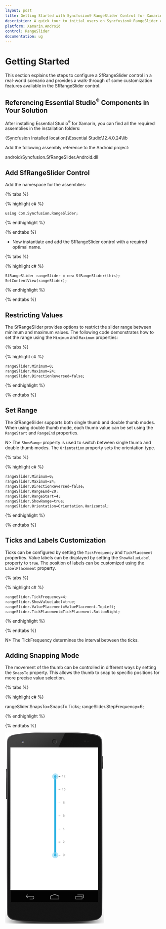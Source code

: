 ```yaml
---
layout: post
title: Getting Started with Syncfusion® RangeSlider Control for Xamarin.Android
description: A quick tour to initial users on Syncfusion® RangeSlider control for Xamarin.Android platform
platform: Xamarin.Android 
control: RangeSlider
documentation: ug
---
```


# Getting Started

This section explains the steps to configure a SfRangeSlider control in a real-world scenario and provides a walk-through of some customization features available in the SfRangeSlider control.

## Referencing Essential Studio<sup>®</sup> Components in Your Solution

After installing Essential Studio<sup>®</sup> for Xamarin, you can find all the required assemblies in the installation folders:

{Syncfusion Installed location}\Essential Studio\12.4.0.24\lib

Add the following assembly reference to the Android project:

android\Syncfusion.SfRangeSlider.Android.dll

## Add SfRangeSlider Control

Add the namespace for the assemblies:

{% tabs %}

{% highlight c# %}

	using Com.Syncfusion.RangeSlider; 

{% endhighlight %}

{% endtabs %}

* Now instantiate and add the SfRangeSlider control with a required optimal name.

{% tabs %}

{% highlight c# %}		

	SfRangeSlider rangeSlider = new SfRangeSlider(this);
	SetContentView(rangeSlider);

{% endhighlight %}

{% endtabs %}



## Restricting Values

The SfRangeSlider provides options to restrict the slider range between minimum and maximum values. The following code demonstrates how to set the range using the `Minimum` and `Maximum` properties:

{% tabs %}

{% highlight c# %}

	rangeSlider.Minimum=0; 
	rangeSlider.Maximum=24; 
	rangeSlider.DirectionReversed=false; 

{% endhighlight %}

{% endtabs %}

## Set Range

The SfRangeSlider supports both single thumb and double thumb modes. When using double thumb mode, each thumb value can be set using the `RangeStart` and `RangeEnd` properties.

N> The `ShowRange` property is used to switch between single thumb and double thumb modes. The `Orientation` property sets the orientation type.


{% tabs %}

{% highlight c# %}

	rangeSlider.Minimum=0; 
	rangeSlider.Maximum=24; 
	rangeSlider.DirectionReversed=false; 
	rangeSlider.RangeEnd=20; 
	rangeSlider.RangeStart=4;
	rangeSlider.ShowRange=true; 
	rangeSlider.Orientation=Orientation.Horizontal;

{% endhighlight %}

{% endtabs %}

## Ticks and Labels Customization

Ticks can be configured by setting the `TickFrequency` and `TickPlacement` properties. Value labels can be displayed by setting the `ShowValueLabel` property to `true`. The position of labels can be customized using the `LabelPlacement` property.

{% tabs %}

{% highlight c# %}

	rangeSlider.TickFrequency=4; 
	rangeSlider.ShowValueLabel=true; 
	rangeSlider.ValuePlacement=ValuePlacement.TopLeft; 
	rangeSlider.TickPlacement=TickPlacement.BottomRight;

{% endhighlight %}

{% endtabs %}

N> The TickFrequency determines the interval between the ticks.

## Adding Snapping Mode

The movement of the thumb can be controlled in different ways by setting the `SnapsTo` property. This allows the thumb to snap to specific positions for more precise value selection.


{% tabs %}

{% highlight c# %}

rangeSlider.SnapsTo=SnapsTo.Ticks; 
rangeSlider.StepFrequency=6;

{% endhighlight %}

{% endtabs %}

![](images/RangeSlider.png)
